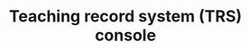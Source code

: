 ---
layout: collection
title: Teaching record system (TRS) console
description: A service allowing DfE and TRA staff to manage data in the teaching record system.
pagination:
  data: collections.trs-console
  reverse: true
  size: 50
permalink: "trs-console/{% if pagination.pageNumber > 0 %}page/{{ pagination.pageNumber + 1 }}{% endif %}/"
override:tags:
  - post
eleventyComputed:
  eleventyNavigation:
    key: "{{ title }}"
    excerpt: "{{ description }}"
    parent: Home
    related:
  sections:
    - title: Related content
      items:
        - text: "TRS console prototype (password: tra)"
          href: https://trs-console-prototype-5326609a06da.herokuapp.com/
---